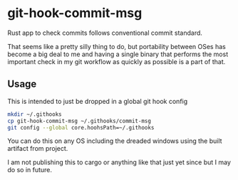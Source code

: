 # git-hook-commit-msg

Rust app to check commits follows conventional commit standard.

That seems like a pretty silly thing to do, but portability between OSes has
become a big deal to me and having a single binary that performs the most
important check in my git workflow as quickly as possible is a part of that.

## Usage

This is intended to just be dropped in a global git hook config

```bash
mkdir ~/.githooks
cp git-hook-commit-msg ~/.githooks/commit-msg
git config --global core.hoohsPath=~/.githooks
```

You can do this on any OS including the dreaded windows using the built
artifact from project.

I am not publishing this to cargo or anything like that just yet since but
I may do so in future.
